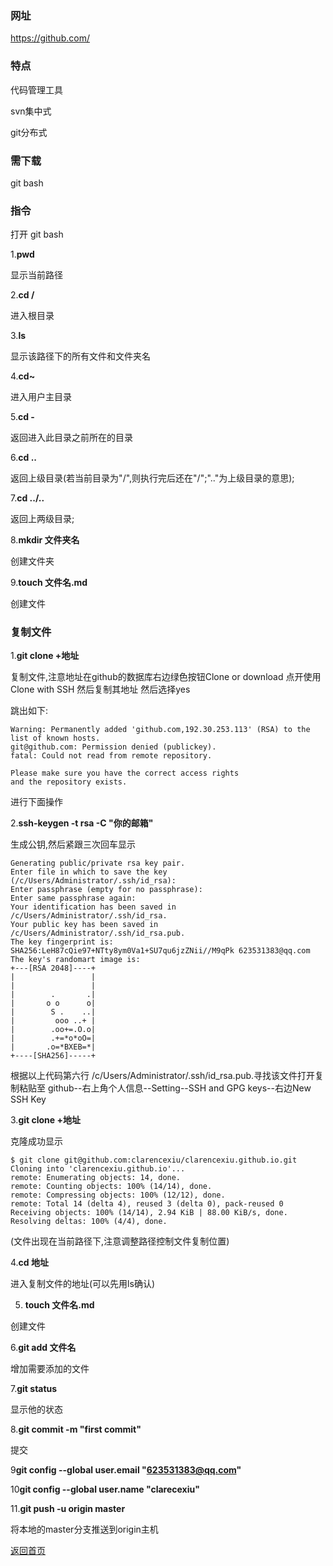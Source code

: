 ﻿### 网址

https://github.com/

### 特点

代码管理工具

svn集中式

git分布式

### 需下载

git bash

### 指令

打开 git bash

1.**pwd**

显示当前路径

2.**cd /**

进入根目录

3.**ls**

显示该路径下的所有文件和文件夹名

4.**cd~**

进入用户主目录

5.**cd -**

  返回进入此目录之前所在的目录
  
6.**cd ..**

  返回上级目录(若当前目录为"/",则执行完后还在"/";".."为上级目录的意思);
  
7.**cd ../..**

  返回上两级目录;
  
8.**mkdir 文件夹名**

创建文件夹

9.**touch 文件名.md**

创建文件

### 复制文件

1.**git clone +地址**

复制文件,注意地址在github的数据库右边绿色按钮Clone or download 点开使用Clone with SSH 然后复制其地址
然后选择yes

跳出如下:

```
Warning: Permanently added 'github.com,192.30.253.113' (RSA) to the list of known hosts.
git@github.com: Permission denied (publickey).
fatal: Could not read from remote repository.

Please make sure you have the correct access rights
and the repository exists.

```

进行下面操作

2.**ssh-keygen -t rsa -C "你的邮箱"**

生成公钥,然后紧跟三次回车显示

```
Generating public/private rsa key pair.
Enter file in which to save the key (/c/Users/Administrator/.ssh/id_rsa):
Enter passphrase (empty for no passphrase):
Enter same passphrase again:
Your identification has been saved in /c/Users/Administrator/.ssh/id_rsa.
Your public key has been saved in /c/Users/Administrator/.ssh/id_rsa.pub.
The key fingerprint is:
SHA256:LeH87cQie97+NTty8ym0Va1+SU7qu6jzZNii//M9qPk 623531383@qq.com
The key's randomart image is:
+---[RSA 2048]----+
|                 |
|                 |
|        .       .|
|       o o      o|
|        S .    ..|
|         ooo ..+ |
|        .oo+=.O.o|
|        .+=*o*oO=|
|       .o=*BXEB=*|
+----[SHA256]-----+

```

根据以上代码第六行 /c/Users/Administrator/.ssh/id_rsa.pub.寻找该文件打开复制粘贴至
github--右上角个人信息--Setting--SSH and GPG keys--右边New SSH Key

3.**git clone +地址**

克隆成功显示


```
$ git clone git@github.com:clarencexiu/clarencexiu.github.io.git
Cloning into 'clarencexiu.github.io'...
remote: Enumerating objects: 14, done.
remote: Counting objects: 100% (14/14), done.
remote: Compressing objects: 100% (12/12), done.
remote: Total 14 (delta 4), reused 3 (delta 0), pack-reused 0
Receiving objects: 100% (14/14), 2.94 KiB | 88.00 KiB/s, done.
Resolving deltas: 100% (4/4), done.

```

(文件出现在当前路径下,注意调整路径控制文件复制位置)

4.**cd 地址**

进入复制文件的地址(可以先用ls确认)

5. **touch 文件名.md**

创建文件

6.**git add 文件名**

 增加需要添加的文件
 
7.**git status**

显示他的状态

8.**git commit -m "first commit"**

提交

9**git config --global user.email "623531383@qq.com"**

10**git config --global user.name "clarecexiu"**

11.**git push -u origin master**

将本地的master分支推送到origin主机

[返回首页](https://clarencexiu.github.io)